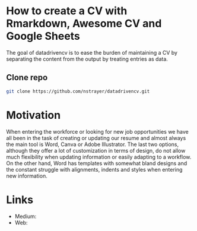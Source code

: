 
# How to create a CV with Rmarkdown, Awesome CV and Google Sheets

<!-- badges: start -->

<!-- badges: end -->

The goal of datadrivencv is to ease the burden of maintaining a CV by
separating the content from the output by treating entries as data.

## Clone repo 

``` bash
git clone https://github.com/nstrayer/datadrivencv.git
```

# Motivation

When entering the workforce or looking for new job opportunities we have all been in the task of creating or updating our resume and almost always the main tool is Word, Canva or Adobe Illustrator. The last two options, although they offer a lot of customization in terms of design, do not allow much flexibility when updating information or easily adapting to a workflow. On the other hand, Word has templates with somewhat bland designs and the constant struggle with alignments, indents and styles when entering new information.

# Links
- Medium: []()
- Web: 